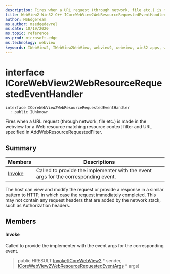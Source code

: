```yaml
---
description: Fires when a URL request (through network, file etc.) is made in the webview for a Web resource matching resource context filter and URL specified in AddWebResourceRequestedFilter.
title: WebView2 Win32 C++ ICoreWebView2WebResourceRequestedEventHandler
author: MSEdgeTeam
ms.author: msedgedevrel
ms.date: 10/19/2020
ms.topic: reference
ms.prod: microsoft-edge
ms.technology: webview
keywords: IWebView2, IWebView2WebView, webview2, webview, win32 apps, win32, edge, ICoreWebView2, ICoreWebView2Controller, browser control, edge html, ICoreWebView2WebResourceRequestedEventHandler
---
```


# interface ICoreWebView2WebResourceRequestedEventHandler 

```
interface ICoreWebView2WebResourceRequestedEventHandler
  : public IUnknown
```

Fires when a URL request (through network, file etc.) is made in the webview for a Web resource matching resource context filter and URL specified in AddWebResourceRequestedFilter.

## Summary

 Members                        | Descriptions
--------------------------------|---------------------------------------------
[Invoke](#invoke) | Called to provide the implementer with the event args for the corresponding event.

The host can view and modify the request or provide a response in a similar pattern to HTTP, in which case the request immediately completed. This may not contain any request headers that are added by the network stack, such as Authorization headers.

## Members

#### Invoke 

Called to provide the implementer with the event args for the corresponding event.

> public HRESULT [Invoke](#invoke)([ICoreWebView2](icorewebview2.md) * sender, [ICoreWebView2WebResourceRequestedEventArgs](icorewebview2webresourcerequestedeventargs.md) * args)

